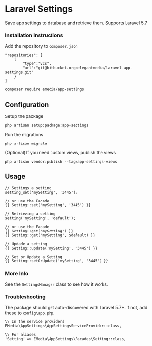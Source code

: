 # Laravel Settings

Save app settings to database and retrieve them. Supports Laravel 5.7

### Installation Instructions

Add the repository to `composer.json`
```
"repositories": [
	{
	    "type":"vcs",
	    "url":"git@bitbucket.org:elegantmedia/laravel-app-settings.git"
	}
]
```

```
composer require emedia/app-settings
```


## Configuration

Setup the package
```
php artisan setup:package:app-settings
```
Run the migrations
```
php artisan migrate
```
(Optional) If you need custom views, publish the views
```
php artisan vendor:publish --tag=app-settings-views
```

## Usage

```
// Settings a setting
setting_set('mySetting', '3445');

// or use the Facade
{{ Setting::set('mySetting', '3445') }}

// Retrieving a setting
setting('mySetting', 'default');

// or use the Facade
{{ Setting::get('mySetting') }}
{{ Setting::get('mySetting', $default) }}

// Updade a setting
{{ Setting::update('mySetting', '3445') }}

// Set or Update a Setting
{{ Setting::setOrUpdate('mySetting', '3445') }}
```

### More Info

See the `SettingsManager` class to see how it works.


### Troubleshooting

The package should get auto-discovered with Laravel 5.7+. If not, add these to `config\app.php`.

```
\\ In the service providers
EMedia\AppSettings\AppSettingsServiceProvider::class,

\\ For aliases
'Setting' => EMedia\AppSettings\Facades\Setting::class,
```